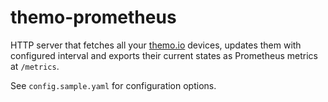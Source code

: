 
# themo-prometheus

HTTP server that fetches all your [themo.io](https://themo.io) devices, updates them with configured interval and exports their current states as Prometheus metrics at `/metrics`.

See `config.sample.yaml` for configuration options.
